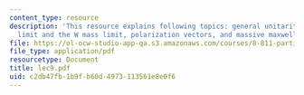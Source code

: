 ```yaml
---
content_type: resource
description: 'This resource explains following topics: general unitarity limits, unitarity
  limit and the W mass limit, polarization vectors, and massive maxwell equations.'
file: https://ol-ocw-studio-app-qa.s3.amazonaws.com/courses/8-811-particle-physics-ii-fall-2005/c2db47fb1b9fb60d4973113561e8e0f6_lec9.pdf
file_type: application/pdf
resourcetype: Document
title: lec9.pdf
uid: c2db47fb-1b9f-b60d-4973-113561e8e0f6
---
```

